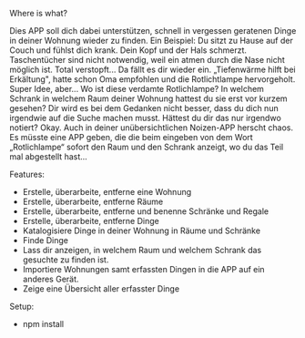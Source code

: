 Where is what?

Dies APP soll dich dabei unterstützen, schnell in vergessen geratenen Dinge in deiner Wohnung wieder zu finden.
Ein Beispiel:
Du sitzt zu Hause auf der Couch und fühlst dich krank. Dein Kopf und der Hals schmerzt.
Taschentücher sind nicht notwendig, weil ein atmen durch die Nase nicht möglich ist.
Total verstopft...
Da fällt es dir wieder ein. „Tiefenwärme hilft bei Erkältung", hatte schon Oma empfohlen und die Rotlichtlampe hervorgeholt. Super Idee, aber...
Wo ist diese verdamte Rotlichlampe? In welchem Schrank in welchem Raum deiner Wohnung hattest du sie erst vor kurzem gesehen?
Dir wird es bei dem Gedanken nicht besser, dass du dich nun irgendwie auf die Suche machen musst.
Hättest du dir das nur irgendwo notiert? Okay. Auch in deiner unübersichtlichen Noizen-APP herscht chaos. Es müsste eine APP geben, die die beim eingeben von dem Wort „Rotlichlampe“ sofort den Raum und den Schrank anzeigt, wo du das Teil mal abgestellt hast... 

Features:

- Erstelle, überarbeite, entferne eine Wohnung
- Erstelle, überarbeite, entferne Räume
- Erstelle, überarbeite, entferne und benenne Schränke und Regale
- Erstelle, überarbeite, entferne Dinge
- Katalogisiere Dinge in deiner Wohnung in Räume und Schränke
- Finde Dinge
- Lass dir anzeigen, in welchem Raum und welchem Schrank das gesuchte zu finden ist.
- Importiere Wohnungen samt erfassten Dingen in die APP auf ein anderes Gerät.
- Zeige eine Übersicht aller erfasster Dinge

Setup:
- npm install
